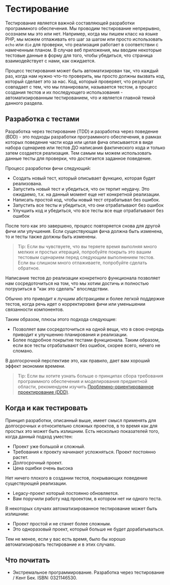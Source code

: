 Тестирование
============

Тестирование является важной составляющей разработки программного обеспечения. Мы проводим тестирование непрерывно, осознаем мы это или нет. Например, когда мы пишем класс на языке PHP, мы можем отлаживать его шаг за шагом или просто использовать `echo` или `die` для проверки, что реализация работает в соответствии с намеченным планом. В случае веб приложения, мы вводим некоторые тестовые данные в форму для того, чтобы убедиться, что страница взаимодействует с нами, как ожидается.

Процесс тестирования может быть автоматизирован так, что каждый раз, когда нам нужно что-то проверить, мы просто должны 
вызвать код, который сделает это за нас. Код, который проверяет, что результат совпадает с тем, что мы планировали, называется тестом, а процесс создания тестов и их последующего использования - автоматизированным тестированием, что и является главной темой данного раздела.

Разработка с тестами
--------------------

Разработка через тестирование (TDD) и разработка через поведение (BDD) - это подходы разработки программного обеспечения, в рамках которых поведение части кода или целая фича описывается в виде набора сценариев или тестов ДО написания фактического кода и только
затем создается реализация. Тем самым мы можем использовать данные тесты для проверки, что достигается заданное поведение.

Процесс разработки фичи следующий:

- Создать новый тест, который описывает функцию, которая будет реализована.
- Запустить новый тест и убедиться, что он терпит неудачу. Это ожидаемо, т.к. на данный момент еще нет конкретной реализации.
- Написать простой код, чтобы новый тест отрабатывал без ошибок.
- Запустить все тесты и убедиться, что они отрабатывают без ошибок
- Улучшить код и убедиться, что все тесты все еще отрабатывают без ошибок

После того как это завершено, процесс повторяется снова для другой фичи или улучшения. Если существующая фича должна быть изменена, то и тесты также должны быть изменены.

> Tip: Если вы чувствуете, что вы теряете время выполняя много мелких и простых итераций, попробуйте покрыть это
> вашим тестовым сценарием перед следующим выполнением тестов. Если вы слишком много отлаживаете, попробуйте сделать обратное.

Написание тестов до реализации конкретного функционала позволяет нам сосредоточиться на том, что мы хотим достичь и полностью
погрузиться в "как это сделать" впоследствии. 

Обычно это приводит к лучшим абстракциям и более легкой поддержке тестов, когда речь идет о корректировке фичи или уменьшении связанности компонентов.

Таким образом, плюсы этого подхода следующие:

- Позволяет вам сосредоточиться на одной вещи, что в свою очередь приводит к улучшению планирования и реализации.
- Более подробное покрытие тестами функционала. Таким образом, если все тесты отрабатывают без ошибок, скорее всего, ничего не сломано.

В долгосрочной перспективе это, как правило, дает вам хороший эффект экономии времени.

> Tip: Если вы хотите узнать больше о принципах сбора требования программного обеспечения и моделирования
> предметной области, рекомендуем изучить [Проблемно-ориентированное проектирование (DDD)](https://en.wikipedia.org/wiki/Domain-driven_design).

Когда и как тестировать
-----------------------

Принцип разработки, описанный выше, имеет смысл применять для долгосрочных и относительно сложных проектов, в то время как для простых это может быть излишним. Есть несколько показателей того, когда данный подход уместен:

- Проект уже большой и сложный.
- Требования к проекту начинают усложняться. Проект постоянно растет.
- Долгосрочный проект.
- Цена ошибки очень высока

Нет ничего плохого в создании тестов, покрывающих поведение существующей реализации.

- Legacy-проект который постоянно обновляется.
- Вам поручили работу над проектом, в котором нет ни одного теста.

В некоторых случаях автоматизированное тестирование может быть излишним:

- Проект простой и не станет более сложным.
- Это одноразовый проект, который больше не будет дорабатываться.

Тем не менее, если у вас есть время, было бы хорошо автоматизировать тестирование и в этих случаях.

Что почитать
------------

- Экстремальное программирование. Разработка через тестирование / Кент Бек. ISBN: 0321146530.
